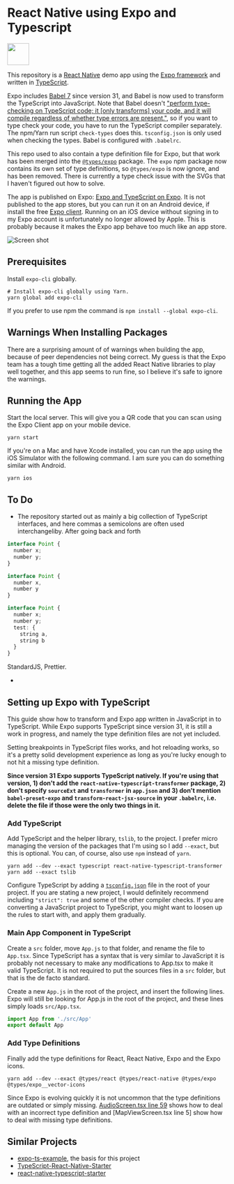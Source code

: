 # React Native using Expo and Typescript

<img src="https://github.com/janaagaard75/expo-and-typescript/raw/master/assets/app-icon.png" height="50">

This repository is a [React Native](https://facebook.github.io/react-native/) demo app using the [Expo framework](https://expo.io) and written in [TypeScript](http://www.typescriptlang.org).

Expo includes [Babel 7](https://babeljs.io) since version 31, and Babel is now used to transform the TypeScript into JavaScript. Note that Babel doesn't ["perform type-checking on TypeScript code; it [only transforms] your code, and it will compile regardless of whether type errors are present."](https://blogs.msdn.microsoft.com/typescript/2018/08/27/typescript-and-babel-7/), so if you want to type check your code, you have to run the TypeScript compiler separately. The npm/Yarn run script `check-types` does this. `tsconfig.json` is only used when checking the types. Babel is configured with `.babelrc`.

This repo used to also contain a type definition file for Expo, but that work has been merged into the [`@types/expo`](https://github.com/DefinitelyTyped/DefinitelyTyped/tree/master/types/expo) package. The `expo` npm package now contains its own set of type definitions, so `@types/expo` is now ignore, and has been removed. There is currently a type check issue with the SVGs that I haven't figured out how to solve.

The app is published on Expo: [Expo and TypeScript on Expo](https://expo.io/@janaagaard75/expo-and-typescript). It is not published to the app stores, but you can run it on an Android device, if install the free [Expo client](https://expo.io/tools#client). Running on an iOS device without signing in to my Expo account is unfortunately no longer allowed by Apple. This is probably because it makes the Expo app behave too much like an app store.

![Screen shot](https://github.com/janaagaard75/expo-and-typescript/raw/master/screen-shot.png)

## Prerequisites

Install `expo-cli` globally.

```shell
# Install expo-cli globally using Yarn.
yarn global add expo-cli
```

If you prefer to use npm the command is `npm install --global expo-cli`.

## Warnings When Installing Packages

There are a surprising amount of of warnings when building the app, because of peer dependencies not being correct. My guess is that the Expo team has a tough time getting all the added React Native libraries to play well together, and this app seems to run fine, so I believe it's safe to ignore the warnings.

## Running the App

Start the local server. This will give you a QR code that you can scan using the Expo Client app on your mobile device.

```shell
yarn start
```

If you're on a Mac and have Xcode installed, you can run the app using the iOS Simulator with the following command. I am sure you can do something similar with Android.

```shell
yarn ios
```

## To Do

- The repository started out as mainly a big collection of TypeScript interfaces, and here commas a semicolons are often used interchangeliby. After going back and forth

```typescript
interface Point {
  number x;
  number y;
}

interface Point {
  number x,
  number y
}

interface Point {
  number x;
  number y;
  test: {
    string a,
    string b
  }
}

```

StandardJS, Prettier.

-

## Setting up Expo with TypeScript

This guide show how to transform and Expo app written in JavaScript in to TypeScript. While Expo supports TypeScript since version 31,  it is still a work in progress, and namely the type definition files are not yet included.

Setting breakpoints in TypeScript files works, and hot reloading works, so it's a pretty solid development experience as long as you're lucky enough to not hit a missing type definition.

**Since version 31 Expo supports TypeScript natively. If you're using that version, 1) don't add the `react-native-typescript-transformer` package, 2) don't specify `sourceExt` and `transformer` in `app.json` and 3) don't mention `babel-preset-expo` and `transform-react-jsx-source` in your `.babelrc`, i.e. delete the file if those were the only two things in it.**

### Add TypeScript

Add TypeScript and the helper library, `tslib`, to the project. I prefer micro managing the version of the packages that I'm using so I add `--exact`, but this is optional. You can, of course, also use `npm` instead of `yarn`.

```shell
yarn add --dev --exact typescript react-native-typescript-transformer
yarn add --exact tslib
```

Configure TypeScript by adding a [`tsconfig.json`](https://github.com/janaagaard75/expo-and-typescript/blob/master/tsconfig.json) file in the root of your project. If you are stating a new project, I would definitely recommend including `"strict": true` and some of the other compiler checks. If you are converting a JavaScript project to TypeScript, you might want to loosen up the rules to start with, and apply them gradually.

### Main App Component in TypeScript

Create a `src` folder, move `App.js` to that folder, and rename the file to `App.tsx`. Since TypeScript has a syntax that is very similar to JavaScript it is probably not necessary to make any modifications to App.tsx to make it valid TypeScript. It is not required to put the sources files in a `src` folder, but that is the de facto standard.

Create a new `App.js` in the root of the project, and insert the following lines. Expo will still be looking for App.js in the root of the project, and these lines simply loads `src/App.tsx`.

```javascript
import App from './src/App'
export default App
```

### Add Type Definitions

Finally add the type definitions for React, React Native, Expo and the Expo icons.

```shell
yarn add --dev --exact @types/react @types/react-native @types/expo @types/expo__vector-icons
```

Since Expo is evolving quickly it is not uncommon that the type definitions are outdated or simply missing. [AudioScreen.tsx line 59](https://github.com/janaagaard75/expo-and-typescript/blob/master/src/AudioScreen.tsx#L59) shows how to deal with an incorrect type definition and [MapViewScreen.tsx line 5] show how to deal with missing type definitions.

## Similar Projects

* [expo-ts-example](https://github.com/dalcib/expo-ts-example), the basis for this project
* [TypeScript-React-Native-Starter](https://github.com/Microsoft/TypeScript-React-Native-Starter)
* [react-native-typescript-starter](https://github.com/cbrevik/react-native-typescript-starter)
